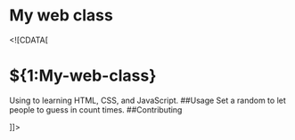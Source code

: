 # My web class

  <content><![CDATA[
# ${1:My-web-class}
Using to learning HTML, CSS, and JavaScript.
##Usage
Set a random to let people to guess in count times.
##Contributing

]]></content>


 

